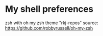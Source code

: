 # My shell preferences
zsh with oh my zsh theme "rkj-repos"
source: https://github.com/robbyrussell/oh-my-zsh
